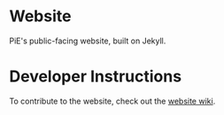 # Website
PiE's public-facing website, built on Jekyll.

# Developer Instructions

To contribute to the website, check out the [website wiki](https://github.com/pioneers/website/wiki#for-developers).
